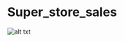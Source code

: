 # Super_store_sales
![alt txt](https://github.com/ju-li4et/Super_store_sales/blob/main/super-store-sales.png)
